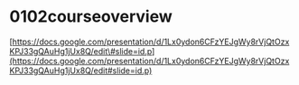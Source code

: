 # 0102courseoverview

[https://docs.google.com/presentation/d/1Lx0ydon6CFzYEJgWy8rVjQtOzxKPJ33gQAuHg1jUx8Q/edit\#slide=id.p](https://docs.google.com/presentation/d/1Lx0ydon6CFzYEJgWy8rVjQtOzxKPJ33gQAuHg1jUx8Q/edit#slide=id.p)

